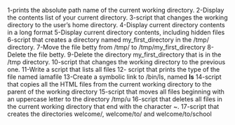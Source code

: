1-prints the absolute path name of the current working directory.
2-Display the contents list of your current directory.
3-script that changes the working directory to the user’s home directory.
4-Display current directory contents in a long format
5-Display current directory contents, including hidden files
6-script that creates a directory named my_first_directory in the /tmp/ directory.
7-Move the file betty from /tmp/ to /tmp/my_first_directory
8-Delete the file betty.
9-Delete the directory my_first_directory that is in the /tmp directory.
10-script that changes the working directory to the previous one.
11-Write a script that lists all files
12- script that prints the type of the file named iamafile
13-Create a symbolic link to /bin/ls, named __ls__
14-script that copies all the HTML files from the current
 working directory to the parent of the working directory
15-script that moves all files beginning with an uppercase letter to the directory /tmp/u
16-script that deletes all files in the current working directory that end with the character ~.
17-script that creates the directories welcome/, welcome/to/ and welcome/to/school

